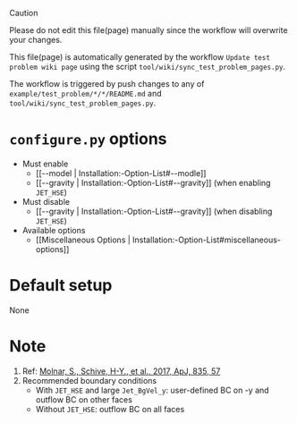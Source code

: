 > [!CAUTION]
> Please do not edit this file(page) manually since the workflow will overwrite your changes.
>
> This file(page) is automatically generated by the workflow `Update test problem wiki page` using the script `tool/wiki/sync_test_problem_pages.py`.
>
> The workflow is triggered by push changes to any of `example/test_problem/*/*/README.md` and `tool/wiki/sync_test_problem_pages.py`.


# `configure.py` options
- Must enable
   - [[--model | Installation:-Option-List#--modle]]
   - [[--gravity | Installation:-Option-List#--gravity]] (when enabling `JET_HSE`)
- Must disable
   - [[--gravity | Installation:-Option-List#--gravity]] (when disabling `JET_HSE`)
- Available options
   - [[Miscellaneous Options | Installation:-Option-List#miscellaneous-options]]


# Default setup
None


# Note
1. Ref: [Molnar, S., Schive, H-Y., et al., 2017, ApJ, 835, 57](https://arxiv.org/abs/1612.02341)
2. Recommended boundary conditions
   - With `JET_HSE` and large `Jet_BgVel_y`: user-defined BC on -y and outflow BC on other faces
   - Without `JET_HSE`: outflow BC on all faces
